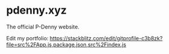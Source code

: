 # pdenny.xyz
The official P-Denny website.

Edit my portfolio: https://stackblitz.com/edit/gitprofile-c3b8zk?file=src%2FApp.js,package.json,src%2Findex.js
